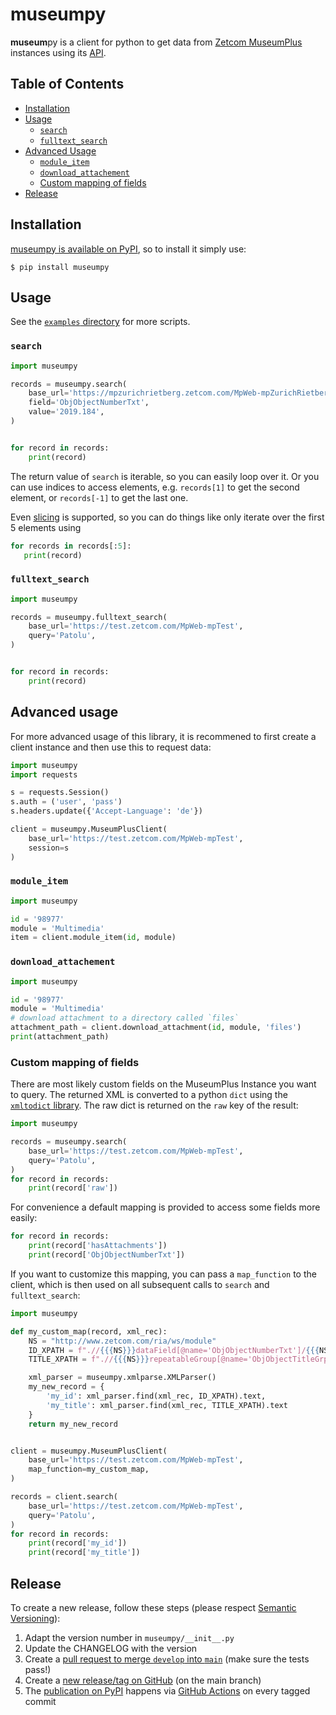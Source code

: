 # museumpy

**museum**py is a client for python to get data from [Zetcom MuseumPlus](https://www.zetcom.com/en/museumplus-en/) instances using its [API](http://docs.zetcom.com/framework-public/ws/ws-api-module.html).

## Table of Contents

* [Installation](#installation)
* [Usage](#usage)
    * [`search`](#search)
    * [`fulltext_search`](#fulltext_search)
* [Advanced Usage](#advanced-usage)
    * [`module_item`](#module_item)
    * [`download_attachement`](#download_attachement)
    * [Custom mapping of fields](#custom-mapping-of-fields)
* [Release](#release)

## Installation

[museumpy is available on PyPI](https://pypi.org/project/museumpy/), so to install it simply use:

```
$ pip install museumpy
```

## Usage

See the [`examples` directory](/examples) for more scripts.

### `search`

```python
import museumpy

records = museumpy.search(
    base_url='https://mpzurichrietberg.zetcom.com/MpWeb-mpZurichRietberg',
    field='ObjObjectNumberTxt',
    value='2019.184',
)


for record in records:
    print(record)
```


The return value of `search` is iterable, so you can easily loop over it. Or you can use indices to access elements, e.g. `records[1]` to get the second element, or `records[-1]` to get the last one.

Even [slicing](https://python-reference.readthedocs.io/en/latest/docs/brackets/slicing.html) is supported, so you can do things like only iterate over the first 5 elements using

```python
for records in records[:5]:
   print(record)
```

### `fulltext_search`
```python
import museumpy

records = museumpy.fulltext_search(
    base_url='https://test.zetcom.com/MpWeb-mpTest',
    query='Patolu',
)


for record in records:
    print(record)
```

## Advanced usage

For more advanced usage of this library, it is recommened to first create a client instance and then use this to request data:

```python
import museumpy
import requests

s = requests.Session()
s.auth = ('user', 'pass')
s.headers.update({'Accept-Language': 'de'})

client = museumpy.MuseumPlusClient(
    base_url='https://test.zetcom.com/MpWeb-mpTest',
    session=s
)

```


### `module_item`
```python
import museumpy

id = '98977'
module = 'Multimedia'
item = client.module_item(id, module)
```

### `download_attachement`
```python
import museumpy

id = '98977'
module = 'Multimedia'
# download attachment to a directory called `files`
attachment_path = client.download_attachment(id, module, 'files')
print(attachment_path)
```

### Custom mapping of fields

There are most likely custom fields on the MuseumPlus Instance you want to query.
The returned XML is converted to a python `dict` using the [`xmltodict` library](https://pypi.org/project/xmltodict/).
The raw dict is returned on the `raw` key of the result:

```python
import museumpy

records = museumpy.search(
    base_url='https://test.zetcom.com/MpWeb-mpTest',
    query='Patolu',
)
for record in records:
    print(record['raw'])
```

For convenience a default mapping is provided to access some fields more easily:


```python
for record in records:
    print(record['hasAttachments'])
    print(record['ObjObjectNumberTxt'])
```

If you want to customize this mapping, you can pass a `map_function` to the client, which is then used on all subsequent calls to `search` and `fulltext_search`:


```python
import museumpy

def my_custom_map(record, xml_rec):
    NS = "http://www.zetcom.com/ria/ws/module"
    ID_XPATH = f".//{{{NS}}}dataField[@name='ObjObjectNumberTxt']/{{{NS}}}value"
    TITLE_XPATH = f".//{{{NS}}}repeatableGroup[@name='ObjObjectTitleGrp']//{{{NS}}}dataField[@name='TitleTxt']//{{{NS}}}value"

    xml_parser = museumpy.xmlparse.XMLParser()
    my_new_record = {
        'my_id': xml_parser.find(xml_rec, ID_XPATH).text,
        'my_title': xml_parser.find(xml_rec, TITLE_XPATH).text 
    }
    return my_new_record


client = museumpy.MuseumPlusClient(
    base_url='https://test.zetcom.com/MpWeb-mpTest',
    map_function=my_custom_map,
)

records = client.search(
    base_url='https://test.zetcom.com/MpWeb-mpTest',
    query='Patolu',
)
for record in records:
    print(record['my_id'])
    print(record['my_title'])

```

## Release

To create a new release, follow these steps (please respect [Semantic Versioning](http://semver.org/)):

1. Adapt the version number in `museumpy/__init__.py`
1. Update the CHANGELOG with the version
1. Create a [pull request to merge `develop` into `main`](https://github.com/metaodi/museumpy/compare/main...develop?expand=1) (make sure the tests pass!)
1. Create a [new release/tag on GitHub](https://github.com/metaodi/museumpy/releases) (on the main branch)
1. The [publication on PyPI](https://pypi.python.org/pypi/museumpy) happens via [GitHub Actions](https://github.com/metaodi/museumpy/actions?query=workflow%3A%22Upload+Python+Package%22) on every tagged commit
